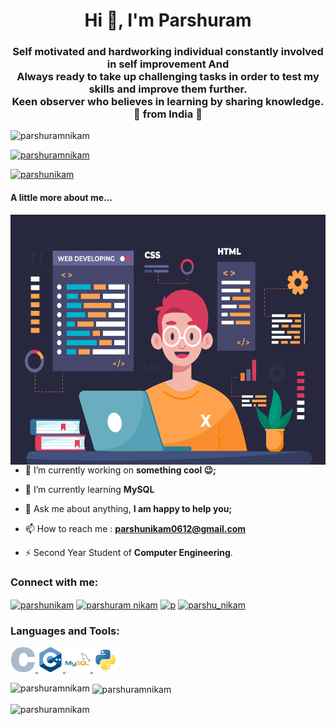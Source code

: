<h1 align="center">Hi 👋, I'm Parshuram</h1>
<h3 align="center">Self motivated and hardworking individual constantly involved in self improvement And<br />Always ready to take up challenging tasks in order to test my skills and improve them further.<br/>Keen observer who believes in learning by sharing knowledge. <br /> 🚀 from India  🚀</h3>

<p align="left"> <img src="https://komarev.com/ghpvc/?username=parshuramnikam&label=Profile%20views&color=0e75b6&style=flat" alt="parshuramnikam" /> </p>

<p align="left"> <a href="https://github.com/ryo-ma/github-profile-trophy"><img src="https://github-profile-trophy.vercel.app/?username=parshuramnikam" alt="parshuramnikam" /></a> </p>

<p align="left"> <a href="https://twitter.com/parshunikam" target="blank"><img src="https://img.shields.io/twitter/follow/parshunikam?logo=twitter&style=for-the-badge" alt="parshunikam" /></a> </p>

<h4>A little more about me... </h4>

<img align="right" width="600" height="400" src= readmepic.jpg >

- 🔭 I’m currently working on **something cool 😉;**

- 🌱 I’m currently learning **MySQL**

- 💬 Ask me about anything, **I am happy to help you;**

- 📫 How to reach me : **parshunikam0612@gmail.com**

-  ⚡ Second Year Student of **Computer Engineering**.


<h3 align="left">Connect with me:</h3>
<p align="left">
<a href="https://twitter.com/parshunikam" target="blank"><img align="center" src="https://cdn.jsdelivr.net/npm/simple-icons@3.0.1/icons/twitter.svg" alt="parshunikam" height="30" width="40" /></a>
<a href="https://linkedin.com/in/parshuram nikam" target="blank"><img align="center" src="https://cdn.jsdelivr.net/npm/simple-icons@3.0.1/icons/linkedin.svg" alt="parshuram nikam" height="30" width="40" /></a>
<a href="https://fb.com/p" target="blank"><img align="center" src="https://cdn.jsdelivr.net/npm/simple-icons@3.0.1/icons/facebook.svg" alt="p" height="30" width="40" /></a>
<a href="https://instagram.com/parshu_nikam" target="blank"><img align="center" src="https://cdn.jsdelivr.net/npm/simple-icons@3.0.1/icons/instagram.svg" alt="parshu_nikam" height="30" width="40" /></a>
</p>

<h3 align="left">Languages and Tools:</h3>
<p align="left"> <a href="https://www.cprogramming.com/" target="_blank"> <img src="https://raw.githubusercontent.com/devicons/devicon/master/icons/c/c-original.svg" alt="c" width="40" height="40"/> </a> <a href="https://www.w3schools.com/cpp/" target="_blank"> <img src="https://raw.githubusercontent.com/devicons/devicon/master/icons/cplusplus/cplusplus-original.svg" alt="cplusplus" width="40" height="40"/> </a> <a href="https://www.mysql.com/" target="_blank"> <img src="https://raw.githubusercontent.com/devicons/devicon/master/icons/mysql/mysql-original-wordmark.svg" alt="mysql" width="40" height="40"/> </a> <a href="https://www.python.org" target="_blank"> <img src="https://raw.githubusercontent.com/devicons/devicon/master/icons/python/python-original.svg" alt="python" width="40" height="40"/> </a> </p>

<p><img align="left" src="https://github-readme-stats.vercel.app/api/top-langs?username=parshuramnikam&show_icons=true&locale=en&layout=compact" alt="parshuramnikam" /></p>

<p>&nbsp;<img align="center" src="https://github-readme-stats.vercel.app/api?username=parshuramnikam&show_icons=true&locale=en" alt="parshuramnikam" /></p>

<p><img align="center" src="https://github-readme-streak-stats.herokuapp.com/?user=parshuramnikam&" alt="parshuramnikam" /></p>
